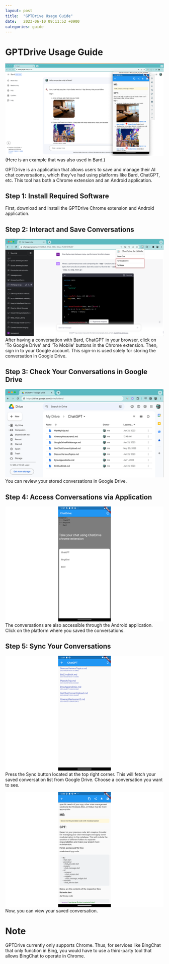 ```yaml
---
layout: post
title:  "GPTDrive Usage Guide"
date:   2023-06-10 09:11:52 +0900
categories: guide
---
```


# GPTDrive Usage Guide
![Image](https://raw.githubusercontent.com/gptdrive/gptdrive.github.io/main/_posts/assets/stage7.png)
(Here is an example that was also used in Bard.)

GPTDrive is an application that allows users to save and manage their AI chat conversations, which they've had using platforms like Bard, ChatGPT, etc. This tool has both a Chrome extension and an Android application.

## Step 1: Install Required Software
First, download and install the GPTDrive Chrome extension and Android application.

## Step 2: Interact and Save Conversations
![Image](https://raw.githubusercontent.com/gptdrive/gptdrive.github.io/main/_posts/assets/stage2.png)
After having a conversation with Bard, ChatGPT in your browser, click on 'To Google Drive' and 'To Mobile' buttons in the Chrome extension. Then, sign in to your Google account. This sign-in is used solely for storing the conversation in Google Drive.

## Step 3: Check Your Conversations in Google Drive
![Image](https://raw.githubusercontent.com/gptdrive/gptdrive.github.io/main/_posts/assets/stage3.png)
You can review your stored conversations in Google Drive.

## Step 4: Access Conversations via Application
![Image](https://raw.githubusercontent.com/gptdrive/gptdrive.github.io/main/_posts/assets/stage4.png)
The conversations are also accessible through the Android application. Click on the platform where you saved the conversations.

## Step 5: Sync Your Conversations
![Image](https://raw.githubusercontent.com/gptdrive/gptdrive.github.io/main/_posts/assets/stage5.png)
Press the Sync button located at the top right corner. This will fetch your saved conversation list from Google Drive. Choose a conversation you want to see.

![Image](https://raw.githubusercontent.com/gptdrive/gptdrive.github.io/main/_posts/assets/stage6.png)
Now, you can view your saved conversation.

# Note
GPTDrive currently only supports Chrome. Thus, for services like BingChat that only function in Bing, you would have to use a third-party tool that allows BingChat to operate in Chrome.